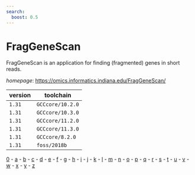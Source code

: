 ```yaml
---
search:
  boost: 0.5
---
```

# FragGeneScan

FragGeneScan is an application for finding (fragmented) genes in short reads.

*homepage*: <https://omics.informatics.indiana.edu/FragGeneScan/>

version | toolchain
--------|----------
``1.31`` | ``GCCcore/10.2.0``
``1.31`` | ``GCCcore/10.3.0``
``1.31`` | ``GCCcore/11.2.0``
``1.31`` | ``GCCcore/11.3.0``
``1.31`` | ``GCCcore/8.2.0``
``1.31`` | ``foss/2018b``

[0](../0/index.md) - [a](../a/index.md) - [b](../b/index.md) - [c](../c/index.md) - [d](../d/index.md) - [e](../e/index.md) - [f](../f/index.md) - [g](../g/index.md) - [h](../h/index.md) - [i](../i/index.md) - [j](../j/index.md) - [k](../k/index.md) - [l](../l/index.md) - [m](../m/index.md) - [n](../n/index.md) - [o](../o/index.md) - [p](../p/index.md) - [q](../q/index.md) - [r](../r/index.md) - [s](../s/index.md) - [t](../t/index.md) - [u](../u/index.md) - [v](../v/index.md) - [w](../w/index.md) - [x](../x/index.md) - [y](../y/index.md) - [z](../z/index.md)

